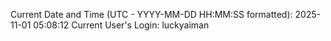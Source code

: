 Current Date and Time (UTC - YYYY-MM-DD HH:MM:SS formatted): 2025-11-01 05:08:12
Current User's Login: luckyaiman
